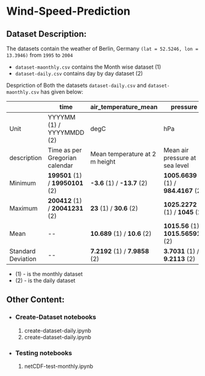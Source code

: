 # Wind-Speed-Prediction

## Dataset Description:

The datasets contain the weather of Berlin, Germany `(lat = 52.5246, lon = 13.3946)` from `1995` to `2004`

- `dataset-maonthly.csv` contains the Month wise dataset (1)
- `dataset-daily.csv` contains day by day dataset (2)

Despriction of Both the datasets `dataset-daily.csv` and `dataset-maonthly.csv` has given below:

|             | time                      | air_temperature_mean | pressure | wind_direction | wind_speed |
|-------------|---------------------------|----------------------|----------|----------------|------------|
| Unit        | YYYYMM (1) / YYYYMMDD (2) | degC                 | hPa      | deg            | m/s        |
| description | Time as per Gregorian calendar | Mean temperature at 2 m height | Mean air pressure at sea level | Wind direction in 10 m height | Mean wind speed at 10 m height |
| Minimum | **199501** (1) / **19950101** (2) | **-3.6** (1) / **-13.7** (2)  | **1005.6639** (1) / **984.4167** (2)  | **7** (1) / **0** (2)     | **2.3** (1) / **0.7** (2) |
| Maximum | **200412** (1) / **20041231** (2) | **23** (1) / **30.6** (2)     | **1025.2272** (1) / **1045** (2)      | **359** (1) / **359** (2) | **5.2** (1) / **10.3** (2) |
| Mean | --                               | **10.689** (1) / **10.6** (2) | **1015.56** (1) / **1015.565916** (2) | **225.425** (1) / **200.6731** (2) | **3.4691**(1) / **3.46367** (2) |
| Standard Deviation | --                 | **7.2192** (1) /  **7.9858** (2) | **3.7031** (1) / **9.2113** (2) | **68.5984** (1) / **90.7423** (2) | **0.5982** (1) / **1.458** (2) |

- (1) - is the monthly dataset
- (2) - is the daily dataset

## Other Content:

- ### Create-Dataset notebooks
    1. create-dataset-daily.ipynb
    2. create-dataset-daily.ipynb

- ### Testing notebooks
    1.  netCDF-test-monthly.ipynb

